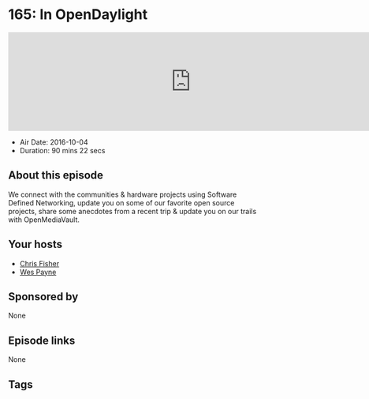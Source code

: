 # 165: In OpenDaylight

<iframe src="https://player.fireside.fm/v2/RUkczH-V+cwBZJYrJ?theme=dark" width="740" height="200" frameborder="0" scrolling="no"></iframe>

* Air Date: 2016-10-04
* Duration: 90 mins 22 secs

## About this episode

We connect with the communities & hardware projects using Software Defined Networking, update you on some of our favorite open source projects, share some anecdotes from a recent trip & update you on our trails with OpenMediaVault.

## Your hosts
* [Chris Fisher](https://linuxunplugged.com/hosts/chrislas)
* [Wes Payne](https://linuxunplugged.com/hosts/wes)

## Sponsored by

None



## Episode links

None



## Tags


